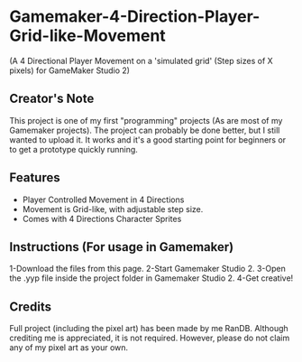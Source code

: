 # Gamemaker-4-Direction-Player-Grid-like-Movement

(A 4 Directional Player Movement on a 'simulated grid' (Step sizes of X pixels) for GameMaker Studio 2)

Creator's Note
---------
This project is one of my first "programming" projects (As are most of my Gamemaker projects). 
The project can probably be done better, but I still wanted to upload it. It works and it's a good starting point 
for beginners or to get a prototype quickly running.

Features
----------
* Player Controlled Movement in 4 Directions
* Movement is Grid-like, with adjustable step size.
* Comes with 4 Directions Character Sprites

Instructions (For usage in Gamemaker)
----------
1-Download the files from this page.
2-Start Gamemaker Studio 2.
3-Open the .yyp file inside the project folder in Gamemaker Studio 2.
4-Get creative!

Credits
----------
Full project (including the pixel art) has been made by me RanDB.  Although crediting me is appreciated, it is not required. However, please do not claim any of my pixel art  as your own.
